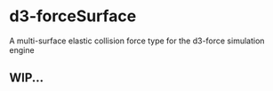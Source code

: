 # d3-forceSurface
A multi-surface elastic collision force type for the d3-force simulation engine

## WIP...
